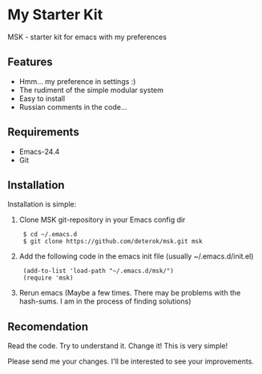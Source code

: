 My Starter Kit
==============
MSK - starter kit for emacs with my preferences

Features
-------
- Hmm... my preference in settings :)
- The rudiment of the simple modular system
- Easy to install
- Russian comments in the code...

Requirements
------
- Emacs-24.4
- Git

Installation
-------
Installation is simple:

1. Clone MSK git-repository in your Emacs config dir

        $ cd ~/.emacs.d
        $ git clone https://github.com/deterok/msk.git msk

2. Add the following code in the emacs init file (usually ~/.emacs.d/init.el)

        (add-to-list 'load-path "~/.emacs.d/msk/")
        (require 'msk)

3. Rerun emacs (Maybe a few times. There may be problems with the hash-sums.
I am in the process of finding solutions)

Recomendation
------------
Read the code. Try to understand it. Change it! This is very simple!

Please send me your changes. I'll be interested to see your improvements.